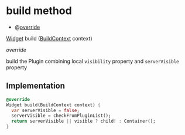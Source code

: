 


# build method







- @[override](https://api.flutter.dev/flutter/dart-core/override-constant.html)

[Widget](https://api.flutter.dev/flutter/widgets/Widget-class.html) build
([BuildContext](https://api.flutter.dev/flutter/widgets/BuildContext-class.html) context)

_<span class="feature">override</span>_



<p>build the Plugin combining local <code>visibility</code> property and <code>serverVisible</code> property</p>



## Implementation

```dart
@override
Widget build(BuildContext context) {
  var serverVisible = false;
  serverVisible = checkFromPluginList();
  return serverVisible || visible ? child! : Container();
}
```







